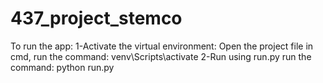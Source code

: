 # 437_project_stemco

To run the app:
1-Activate the virtual environment:
  Open the project file in cmd, run the command: venv\Scripts\activate
2-Run using run.py
  run the command: python run.py
